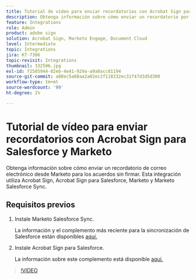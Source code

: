 ```yaml
---
title: Tutorial de vídeo para enviar recordatorios con Acrobat Sign para Salesforce y Marketo
description: Obtenga información sobre cómo enviar un recordatorio por correo electrónico desde Marketo cuando un acuerdo permanece sin firmar después de un período de tiempo
feature: Integrations
role: Admin
product: adobe sign
solution: Acrobat Sign, Marketo Engage, Document Cloud
level: Intermediate
topic: Integrations
jira: KT-7306
topic-revisit: Integrations
thumbnail: 332506.jpg
exl-id: f2505944-82eb-4e41-929a-a9a0acc81194
source-git-commit: a88ec5a68aa2a02ec2f118332ec31f47d3d5d300
workflow-type: tm+mt
source-wordcount: '99'
ht-degree: 1%

---
```


# Tutorial de vídeo para enviar recordatorios con Acrobat Sign para Salesforce y Marketo

Obtenga información sobre cómo enviar un recordatorio de correo electrónico desde Marketo para los acuerdos sin firmar. Esta integración utiliza Acrobat Sign, Acrobat Sign para Salesforce, Marketo y Marketo Salesforce Sync.

## Requisitos previos

1. Instale Marketo Salesforce Sync.

   La información y el complemento más reciente para la sincronización de Salesforce están disponibles [aquí.](https://experienceleague.adobe.com/docs/marketo/using/product-docs/crm-sync/salesforce-sync/understanding-the-salesforce-sync.html?lang=es)

1. Instale Acrobat Sign para Salesforce.

   La información sobre este complemento está disponible [aquí.](https://helpx.adobe.com/ca/sign/using/salesforce-integration-installation-guide.html)

>[!VIDEO](https://video.tv.adobe.com/v/3410389?quality=12&learn=on&hidetitle=true&captions=spa)

